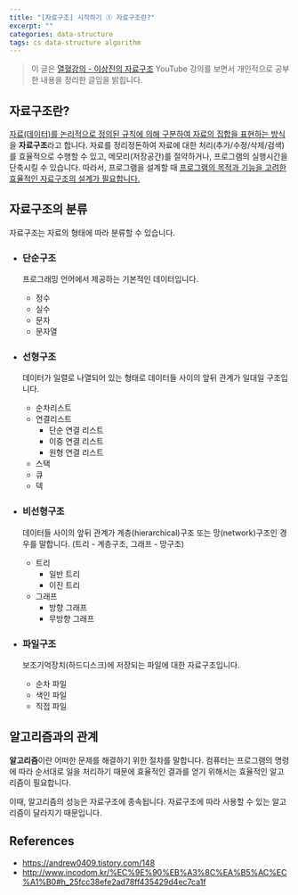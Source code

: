 ```yaml
---
title: "[자료구조] 시작하기 ① 자료구조란?"
excerpt: ""
categories: data-structure
tags: cs data-structure algorithm
---
```

> 이 글은 [열혈강의 - 이상진의 자료구조](https://www.youtube.com/playlist?list=PL7mmuO705dG12pP82RPUR3wdD5dbYu9gZ) YouTube 강의를 보면서 개인적으로 공부한 내용을 정리한 글임을 밝힙니다.

## 자료구조란?
<u>자료(데이터)를 논리적으로 정의된 규칙에 의해 구분하여 자료의 집합을 표현하는 방식</u>을 **자료구조**라고 합니다. 자료를 정리정돈하여 자료에 대한 처리(추가/수정/삭제/검색)를 효율적으로 수행할 수 있고, 메모리(저장공간)를 절약하거나, 프로그램의 실행시간을 단축시킬 수 있습니다. 따라서, 프로그램을 설계할 때 <u>프로그램의 목적과 기능을 고려한 효율적인 자료구조의 설계가 필요합니다.</u>

## 자료구조의 분류
자료구조는 자료의 형태에 따라 분류할 수 있습니다. 

- ### 단순구조
    프로그래밍 언어에서 제공하는 기본적인 데이터입니다.
    - 정수
    - 실수
    - 문자
    - 문자열

- ### 선형구조
    데이터가 일렬로 나열되어 있는 형태로 데이터들 사이의 앞뒤 관계가 일대일 구조입니다.
    - 순차리스트
    - 연결리스트
        - 단순 연결 리스트
        - 이중 연결 리스트
        - 원형 연결 리스트
    - 스택
    - 큐
    - 덱

- ### 비선형구조
    데이터들 사이의 앞뒤 관계가 계층(hierarchical)구조 또는 망(network)구조인 경우를 말합니다. (트리 - 계층구조, 그래프 - 망구조)
    - 트리
        - 일반 트리
        - 이진 트리
    - 그래프
        - 방향 그래프
        - 무방향 그래프

- ### 파일구조
    보조기억장치(하드디스크)에 저장되는 파일에 대한 자료구조입니다.
    - 순차 파일
    - 색인 파일
    - 직접 파일

## 알고리즘과의 관계
**알고리즘**이란 어떠한 문제를 해결하기 위한 절차를 말합니다. 컴퓨터는 프로그램의 명령에 따라 순서대로 일을 처리하기 때문에 효율적인 결과를 얻기 위해서는 효율적인 알고리즘이 필요합니다.

이때, 알고리즘의 성능은 자료구조에 종속됩니다. 자료구조에 따라 사용할 수 있는 알고리즘이 달라지기 때문입니다.

## References
- <https://andrew0409.tistory.com/148>
- <http://www.incodom.kr/%EC%9E%90%EB%A3%8C%EA%B5%AC%EC%A1%B0#h_25fcc38efe2ad78ff435429d4ec7ca1f>

